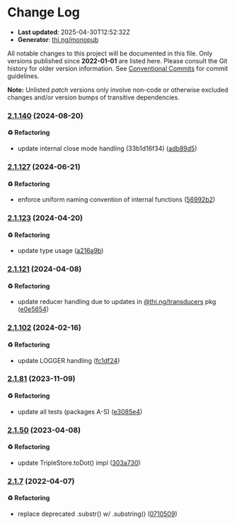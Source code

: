 # Change Log

- **Last updated**: 2025-04-30T12:52:32Z
- **Generator**: [thi.ng/monopub](https://thi.ng/monopub)

All notable changes to this project will be documented in this file.
Only versions published since **2022-01-01** are listed here.
Please consult the Git history for older version information.
See [Conventional Commits](https://conventionalcommits.org/) for commit guidelines.

**Note:** Unlisted _patch_ versions only involve non-code or otherwise excluded changes
and/or version bumps of transitive dependencies.

### [2.1.140](https://github.com/thi-ng/umbrella/tree/@thi.ng/rstream-query@2.1.140) (2024-08-20)

#### ♻️ Refactoring

- update internal close mode handling (33b1d16f34) ([adb89d5](https://github.com/thi-ng/umbrella/commit/adb89d5))

### [2.1.127](https://github.com/thi-ng/umbrella/tree/@thi.ng/rstream-query@2.1.127) (2024-06-21)

#### ♻️ Refactoring

- enforce uniform naming convention of internal functions ([56992b2](https://github.com/thi-ng/umbrella/commit/56992b2))

### [2.1.123](https://github.com/thi-ng/umbrella/tree/@thi.ng/rstream-query@2.1.123) (2024-04-20)

#### ♻️ Refactoring

- update type usage ([a216a9b](https://github.com/thi-ng/umbrella/commit/a216a9b))

### [2.1.121](https://github.com/thi-ng/umbrella/tree/@thi.ng/rstream-query@2.1.121) (2024-04-08)

#### ♻️ Refactoring

- update reducer handling due to updates in [@thi.ng/transducers](https://github.com/thi-ng/umbrella/tree/main/packages/transducers) pkg ([e0e5654](https://github.com/thi-ng/umbrella/commit/e0e5654))

### [2.1.102](https://github.com/thi-ng/umbrella/tree/@thi.ng/rstream-query@2.1.102) (2024-02-16)

#### ♻️ Refactoring

- update LOGGER handling ([fc1df24](https://github.com/thi-ng/umbrella/commit/fc1df24))

### [2.1.81](https://github.com/thi-ng/umbrella/tree/@thi.ng/rstream-query@2.1.81) (2023-11-09)

#### ♻️ Refactoring

- update all tests (packages A-S) ([e3085e4](https://github.com/thi-ng/umbrella/commit/e3085e4))

### [2.1.50](https://github.com/thi-ng/umbrella/tree/@thi.ng/rstream-query@2.1.50) (2023-04-08)

#### ♻️ Refactoring

- update TripleStore.toDot() impl ([303a730](https://github.com/thi-ng/umbrella/commit/303a730))

### [2.1.7](https://github.com/thi-ng/umbrella/tree/@thi.ng/rstream-query@2.1.7) (2022-04-07)

#### ♻️ Refactoring

- replace deprecated .substr() w/ .substring() ([0710509](https://github.com/thi-ng/umbrella/commit/0710509))
